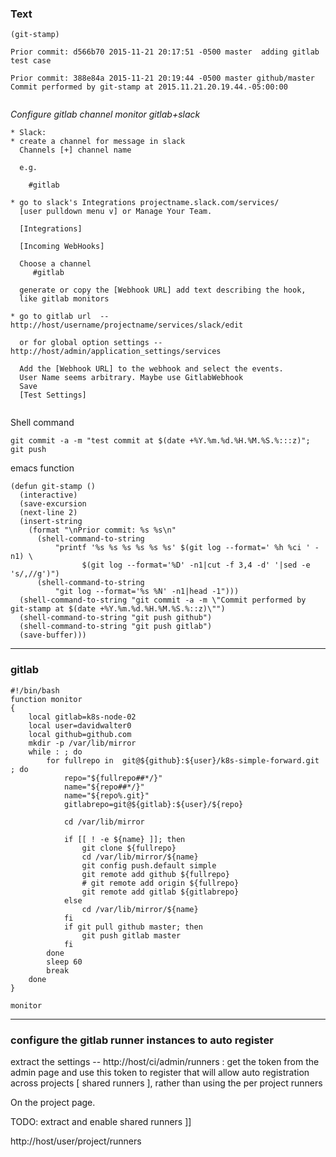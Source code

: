 ### Text
```
(git-stamp)

Prior commit: d566b70 2015-11-21 20:17:51 -0500 master  adding gitlab test case 

Prior commit: 388e84a 2015-11-21 20:19:44 -0500 master github/master Commit performed by git-stamp at 2015.11.21.20.19.44.-05:00:00 


```


*Configure gitlab channel monitor gitlab+slack*
```
* Slack:
* create a channel for message in slack
  Channels [+] channel name

  e.g.

    #gitlab

* go to slack's Integrations projectname.slack.com/services/
  [user pulldown menu v] or Manage Your Team.

  [Integrations]

  [Incoming WebHooks]

  Choose a channel
     #gitlab 

  generate or copy the [Webhook URL] add text describing the hook,
  like gitlab monitors

* go to gitlab url  -- http://host/username/projectname/services/slack/edit

  or for global option settings -- http://host/admin/application_settings/services

  Add the [Webhook URL] to the webhook and select the events.
  User Name seems arbitrary. Maybe use GitlabWebhook
  Save
  [Test Settings]


```


Shell command
```
git commit -a -m "test commit at $(date +%Y.%m.%d.%H.%M.%S.%:::z)"; git push
```
emacs function
```
(defun git-stamp ()
  (interactive)
  (save-excursion
  (next-line 2)
  (insert-string 
    (format "\nPrior commit: %s %s\n"
      (shell-command-to-string
          "printf '%s %s %s %s %s %s' $(git log --format=' %h %ci ' -n1) \
                $(git log --format='%D' -n1|cut -f 3,4 -d' '|sed -e 's/,//g')")
      (shell-command-to-string
          "git log --format='%s %N' -n1|head -1")))
  (shell-command-to-string "git commit -a -m \"Commit performed by git-stamp at $(date +%Y.%m.%d.%H.%M.%S.%::z)\"")
  (shell-command-to-string "git push github")
  (shell-command-to-string "git push gitlab")
  (save-buffer)))

```
---
### gitlab

```
#!/bin/bash
function monitor
{
    local gitlab=k8s-node-02
    local user=davidwalter0
    local github=github.com
    mkdir -p /var/lib/mirror
    while : ; do
        for fullrepo in  git@${github}:${user}/k8s-simple-forward.git ; do
            repo="${fullrepo##*/}"
            name="${repo##*/}"
            name="${repo%.git}"
            gitlabrepo=git@${gitlab}:${user}/${repo}

            cd /var/lib/mirror

            if [[ ! -e ${name} ]]; then
                git clone ${fullrepo}
                cd /var/lib/mirror/${name}
                git config push.default simple
                git remote add github ${fullrepo}
                # git remote add origin ${fullrepo}
                git remote add gitlab ${gitlabrepo}
            else
                cd /var/lib/mirror/${name}
            fi
            if git pull github master; then
                git push gitlab master
            fi
        done
        sleep 60
        break
    done
}

monitor

```

---
### configure the gitlab runner instances to auto register

extract the settings -- http://host/ci/admin/runners : get the token
from the admin page and use this token to register that will allow
auto registration across projects [ shared runners ], rather than
using the per project runners

On the project page.


TODO: extract and enable shared runners ]]

http://host/user/project/runners



